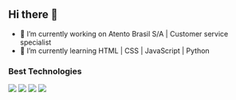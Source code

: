 ## Hi there 👋

- 🔭 I’m currently working on Atento Brasil S/A | Customer service specialist
- 🌱 I’m currently learning HTML | CSS | JavaScript | Python

### Best Technologies

<div> 
            <img src="https://cdn.jsdelivr.net/gh/devicons/devicon@latest/icons/javascript/javascript-original.svg" widtd="60" />
            <img src="https://cdn.jsdelivr.net/gh/devicons/devicon@latest/icons/python/python-original.svg" widtd="60" />
            <img src="https://cdn.jsdelivr.net/gh/devicons/devicon@latest/icons/html5/html5-original.svg" widtd="60" />
            <img src="https://cdn.jsdelivr.net/gh/devicons/devicon@latest/icons/css3/css3-original.svg" widtd="60" />
          </div>
